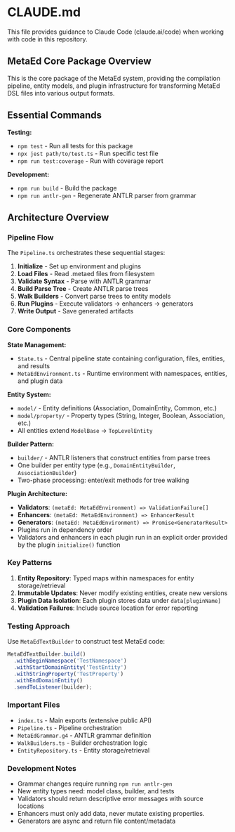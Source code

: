 # CLAUDE.md

This file provides guidance to Claude Code (claude.ai/code) when working with code in this repository.

## MetaEd Core Package Overview

This is the core package of the MetaEd system, providing the compilation pipeline, entity models, and plugin infrastructure for transforming MetaEd DSL files into various output formats.

## Essential Commands

**Testing:**
- `npm test` - Run all tests for this package
- `npx jest path/to/test.ts` - Run specific test file
- `npm run test:coverage` - Run with coverage report

**Development:**
- `npm run build` - Build the package
- `npm run antlr-gen` - Regenerate ANTLR parser from grammar

## Architecture Overview

### Pipeline Flow

The `Pipeline.ts` orchestrates these sequential stages:
1. **Initialize** - Set up environment and plugins
2. **Load Files** - Read .metaed files from filesystem
3. **Validate Syntax** - Parse with ANTLR grammar
4. **Build Parse Tree** - Create ANTLR parse trees
5. **Walk Builders** - Convert parse trees to entity models
6. **Run Plugins** - Execute validators → enhancers → generators
7. **Write Output** - Save generated artifacts

### Core Components

**State Management:**
- `State.ts` - Central pipeline state containing configuration, files, entities, and results
- `MetaEdEnvironment.ts` - Runtime environment with namespaces, entities, and plugin data

**Entity System:**
- `model/` - Entity definitions (Association, DomainEntity, Common, etc.)
- `model/property/` - Property types (String, Integer, Boolean, Association, etc.)
- All entities extend `ModelBase` → `TopLevelEntity`

**Builder Pattern:**
- `builder/` - ANTLR listeners that construct entities from parse trees
- One builder per entity type (e.g., `DomainEntityBuilder`, `AssociationBuilder`)
- Two-phase processing: enter/exit methods for tree walking

**Plugin Architecture:**
- **Validators**: `(metaEd: MetaEdEnvironment) => ValidationFailure[]`
- **Enhancers**: `(metaEd: MetaEdEnvironment) => EnhancerResult`
- **Generators**: `(metaEd: MetaEdEnvironment) => Promise<GeneratorResult>`
- Plugins run in dependency order
- Validators and enhancers in each plugin run in an explicit order provided by the plugin `initialize()` function 

### Key Patterns

1. **Entity Repository**: Typed maps within namespaces for entity storage/retrieval
2. **Immutable Updates**: Never modify existing entities, create new versions
3. **Plugin Data Isolation**: Each plugin stores data under `data[pluginName]`
4. **Validation Failures**: Include source location for error reporting

### Testing Approach

Use `MetaEdTextBuilder` to construct test MetaEd code:
```typescript
MetaEdTextBuilder.build()
  .withBeginNamespace('TestNamespace')
  .withStartDomainEntity('TestEntity')
  .withStringProperty('TestProperty')
  .withEndDomainEntity()
  .sendToListener(builder);
```

### Important Files

- `index.ts` - Main exports (extensive public API)
- `Pipeline.ts` - Pipeline orchestration
- `MetaEdGrammar.g4` - ANTLR grammar definition
- `WalkBuilders.ts` - Builder orchestration logic
- `EntityRepository.ts` - Entity storage/retrieval

### Development Notes

- Grammar changes require running `npm run antlr-gen`
- New entity types need: model class, builder, and tests
- Validators should return descriptive error messages with source locations
- Enhancers must only add data, never mutate existing properties.
- Generators are async and return file content/metadata